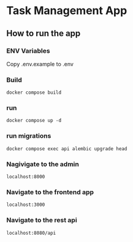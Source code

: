 # Task Management App

## How to run the app
### ENV Variables
Copy .env.example to .env

### Build

`docker compose build`

### run

`docker compose up -d`

### run migrations

`docker compose exec api alembic upgrade head` 

### Nagivigate to the admin

`localhost:8000`

### Navigate to the frontend app

`localhost:3000`

### Navigate to the rest api

`localhost:8080/api`